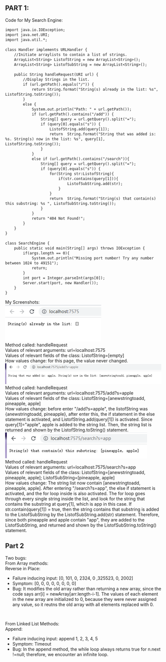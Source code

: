 ## PART 1: <Br>
Code for My Search Engine:

    import java.io.IOException;
    import java.net.URI;
    import java.util.*;

    class Handler implements URLHandler {
        //Initiate arraylists to contain a list of strings. 
        ArrayList<String> ListofString = new ArrayList<String>();
        ArrayList<String> ListofSubString = new ArrayList<String>();

        public String handleRequest(URI url) {
            //Display Strings in the list. 
            if (url.getPath().equals("/")) {
                return String.format("String(s) already in the list: %s", ListofString.toString());
            } 
            else {
                System.out.println("Path: " + url.getPath());
                if (url.getPath().contains("/add")) {
                    String[] query = url.getQuery().split("=");
                    if (query[0].equals("s")) {   
                        ListofString.add(query[1]);
                        return  String.format("String that was added is: %s. String(s) now in the list: %s", query[1], ListofString.toString());
                    }
                }
                else if (url.getPath().contains("/search")){
                    String[] query = url.getQuery().split("="); 
                    if (query[0].equals("s")) {
                        for(String str:ListofString){   
                            if(str.contains(query[1])){
                                ListofSubString.add(str);
                            }
                        }
                        return  String.format("String(s) that contain(s) this substring: %s ", ListofSubString.toString());
                    }
                }
                return "404 Not Found!";
            }
        }
    }

    class SearchEngine {
        public static void main(String[] args) throws IOException {
            if(args.length == 0){
                System.out.println("Missing port number! Try any number between 1024 to 49151");
                return;
            }
            int port = Integer.parseInt(args[0]);
            Server.start(port, new Handler());
        }
    }


My Screenshots: <Br>
![image](default.png)<Br>
Method called: handleRequest<Br> 
Values of relevant arguments: url=localhost:7575<Br>
Values of relevant fields of the class: ListofString=[empty]<Br>
How values change:  for this page, the value never changed. <Br>
![image](add.png)<Br>
Method called: handleRequest<Br>
Values of relevant arguments: url=localhost:7575/add?s=apple<Br>
Values of relevant fields of the class: ListofString=[anewstringtoadd, pineapple, apple]<Br>
How values change: before enter "/add?s=apple", the listofString was {anewstringtoadd, pineapple}, after enter this, the if statement in the else statement is activated, and ListofString.add(query[1]) is activated. Since query[1]="apple", apple is added to the string list. Then, the string list is returned and shown by the ListofString.toString() statement. <Br>
![image](query.png)<Br>
Method called: handleRequest<Br>
Values of relevant arguments: url=localhost:7575/search?s=app<Br>
Values of relevant fields of the class: ListofString=[anewstringtoadd, pineapple, apple]; ListofSubString=[pineapple, apple]<Br>
How values change: The string list now contain [anewstringtoadd, pineapple, apple]. After entering "/search?s=app", the else if statement is activated, and the for loop inside is also activated. The for loop goes through every single string inside the list, and look for the string that contains the substring at query[1], which is app in this case. If str.contain(query[1]) = true, then the string contains that substring is added to the ListofSubString by the ListofSubString.add(str) statement. Therefore, since both pineapple and apple contain "app", they are added to the ListofSubString, and returned and shown by the ListofSubString.toString() statement. 

## Part 2
Two bugs:<Br>
From Array methods:<Br>
Reverse in Place: 
- Failure inducing input: [0, 101, 0, 2324, 0 ,325523, 0, 2002]
- Symptom: [0, 0, 0, 0, 0, 0, 0, 0]
- Bug: It modifies the old array rather than returning a new array, since the code says arr[i] = newArray[arr.length-i-1]. The values of each element in the new array are initialized to 0, because they were never assigned any value, so it reutns the old array with all elements replaced with 0. <Br>
<Br>

From Linked List Methods:<Br>
Append:
- Failure inducing input: append 1, 2, 3, 4, 5
- Symptom: Timeout
- Bug: In the append method, the while loop always returns true for n.next !=null; therefore, we encounter an infinite loop. 
